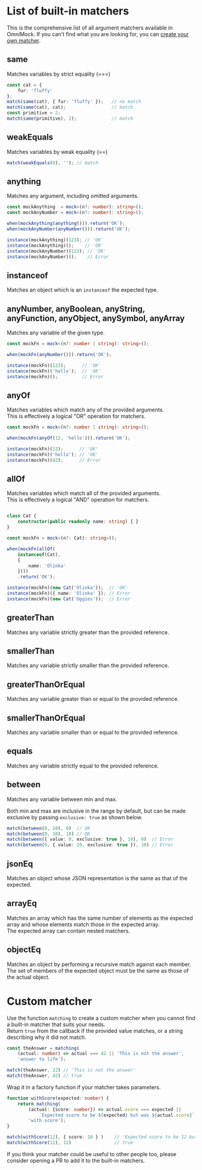 # List of built-in matchers

This is the comprehensive list of all argument matchers available in OmniMock. If you can't find what you are looking for, you can [create your own matcher](#custom-matcher).

## same

Matches variables by strict equality (===)

```ts
const cat = {
    fur: 'fluffy'
};
match(same(cat), { fur: 'fluffy' });   // no match
match(same(cat), cat);                 // match
const primitive = 2;
match(same(primitive), 2);             // match
```

## weakEquals

Matches variables by weak equality (==)

```ts
match(weakEquals(0), ''); // match
```

## anything

Matches any argument, including omitted arguments.

```ts
const mockAnything  = mock<(n?: number): string>();
const mockAnyNumber = mock<(n?: number): string>();

when(mockAnything(anything())).return('OK');
when(mockAnyNumber(anyNumber())).return('OK');

instance(mockAnything)(123); // 'OK'
instance(mockAnything)();    // 'OK'
instance(mockAnyNumber)(123); // 'OK'
instance(mockAnyNumber)();    // Error
```

## instanceof

Matches an object which is an `instanceof` the expected type.

## anyNumber, anyBoolean, anyString, anyFunction, anyObject, anySymbol, anyArray

Matches any variable of the given type.

```ts
const mockFn = mock<(n?: number | string): string>();

when(mockFn(anyNumber())).return('OK');

instance(mockFn)(123);      // 'OK'
instance(mockFn)('hello');  // 'OK'
instance(mockFn)();         // Error
```

## anyOf

Matches variables which match any of the provided arguments.  
This is effectively a logical "OR" operation for matchers.

```ts
const mockFn = mock<(n?: number | string): string>();

when(mockFn(anyOf(12, 'hello'))).return('OK');

instance(mockFn)(12);      // 'OK'
instance(mockFn)('hello'); // 'OK'
instance(mockFn)(42);      // Error
```

## allOf

Matches variables which match all of the provided arguments.  
This is effectively a logical "AND" operation for matchers.

```ts

class Cat {
    constructor(public readonly name: string) { }
}

const mockFn = mock<(n?: Cat): string>();

when(mockFn(allOf(
    instanceof(Cat),
    {
        name: 'Olinka'
    })))
    .return('OK');

instance(mockFn)(new Cat('Olinka'));  // 'OK'
instance(mockFn)({ name: 'Olinka' }); // Error
instance(mockFn)(new Cat('Oggies'));  // Error
```

## greaterThan

Matches any variable strictly greater than the provided reference.

## smallerThan

Matches any variable strictly smaller than the provided reference.

## greaterThanOrEqual

Matches any variable greater than or equal to the provided reference.

## smallerThanOrEqual

Matches any variable smaller than or equal to the provided reference.

## equals

Matches any variable strictly equal to the provided reference.

## between

Matches any variable between min and max.

Both min and max are inclusive in the range by default, but can be made exclusive by passing `exclusive: true` as shown below.

```ts
match(between(0, 10), 0)  // OK
match(between(0, 10), 10) // OK
match(between({ value: 0, exclusive: true }, 10), 0)  // Error
match(between(0, { value: 10, exclusive: true }), 10) // Error
``` 

## jsonEq

Matches an object whose JSON representation is the same as that of the expected.

## arrayEq

Matches an array which has the same number of elements as the expected array and whose elements match those in the
expected array.  
The expected array can contain nested matchers.

## objectEq

Matches an object by performing a recursive match against each member.
The set of members of the expected object must be the same as those of the actual object.


# <a name="custom-matcher"></a> Custom matcher

Use the function `matching` to create a custom matcher when you cannot find a built-in matcher that suits your needs.  
Return `true` from the callback if the provided value matches, or a string describing why it did not match.

```ts
const theAnswer = matching(
    (actual: number) => actual === 42 || 'This is not the answer',
    'answer to life');

match(theAnswer, 22) // 'This is not the answer'
match(theAnswer, 42) // true
```

Wrap it in a factory function if your matcher takes parameters.

```ts
function withScore(expected: number) {
    return matching(
        (actual: {score: number}) => actual.score === expected || 
            `Expected score to be ${expected} but was ${actual.score}`,
        'with score');
}

match(withScore(12), { score: 10 } )    // 'Expected score to be 12 but was 10'
match(withScore(12), 12)                // true
```

If you think your matcher could be useful to other people too, please consider opening a PR to add it to the built-in matchers.
